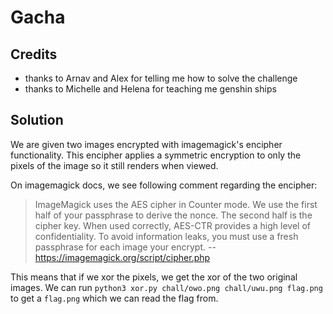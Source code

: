 # Gacha

## Credits

* thanks to Arnav and Alex for telling me how to solve the challenge
* thanks to Michelle and Helena for teaching me genshin ships

## Solution

We are given two images encrypted with imagemagick's encipher functionality. This encipher applies a symmetric encryption to only the pixels of the image so it still renders when viewed.

On imagemagick docs, we see following comment regarding the encipher:
> ImageMagick uses the AES cipher in Counter mode. We use the first half of your passphrase to derive the nonce. The second half is the cipher key. When used correctly, AES-CTR provides a high level of confidentiality. To avoid information leaks, you must use a fresh passphrase for each image your encrypt.
> -- <https://imagemagick.org/script/cipher.php>

This means that if we xor the pixels, we get the xor of the two original images. We can run `python3 xor.py chall/owo.png chall/uwu.png flag.png` to get a `flag.png` which we can read the flag from.

